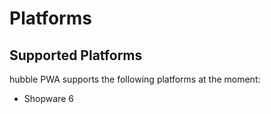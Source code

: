 # Platforms

## Supported Platforms
hubble PWA supports the following platforms at the moment:

- Shopware 6
